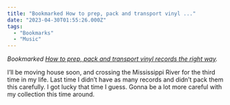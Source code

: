 ```yaml
---
title: "Bookmarked How to prep, pack and transport vinyl ..."
date: "2023-04-30T01:55:26.000Z"
tags: 
  - "Bookmarks"
  - "Music"
---
```


_Bookmarked [How to prep, pack and transport vinyl records the right way](https://yewtu.be/watch?v=WDqLvQ1saG0)._

I’ll be moving house soon, and crossing the Mississippi River for the third time in my life. Last time I didn’t have as many records and didn’t pack them this carefully. I got lucky that time I guess. Gonna be a lot more careful with my collection this time around.
